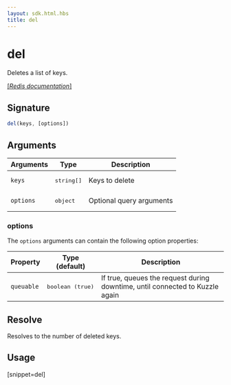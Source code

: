 ```yaml
---
layout: sdk.html.hbs
title: del
---
```


# del


Deletes a list of keys.

[[_Redis documentation_]](https://redis.io/commands/del)

## Signature

```js
del(keys, [options])
```

## Arguments

| Arguments    | Type    | Description |
|--------------|---------|-------------|
| `keys` | <pre>string[]</pre> | Keys to delete |
| ``options`` | <pre>object</pre> | Optional query arguments |

### options

The `options` arguments can contain the following option properties:

| Property   | Type (default)   | Description                       |
| ---------- | ------- | --------------------------------- |
| `queuable` | <pre>boolean (true)</pre> | If true, queues the request during downtime, until connected to Kuzzle again |

## Resolve

Resolves to the number of deleted keys.

## Usage

[snippet=del]
